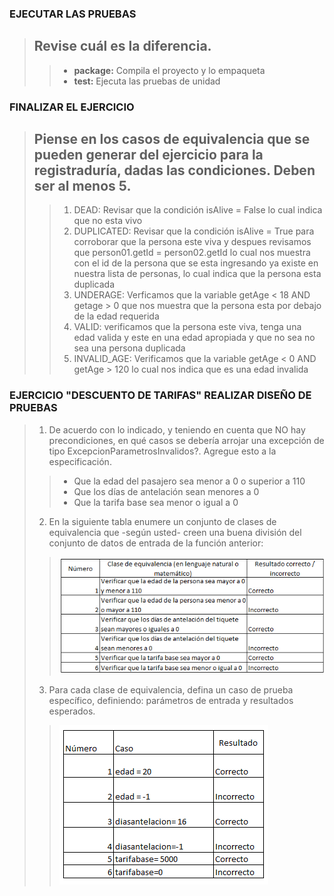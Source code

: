 ### EJECUTAR LAS PRUEBAS
> ## Revise cuál es la diferencia.
>> * **package:** Compila el proyecto y lo empaqueta
>> * **test:** Ejecuta las pruebas de unidad

### FINALIZAR EL EJERCICIO
> ## Piense en los casos de equivalencia que se pueden generar del ejercicio para la registraduría, dadas las condiciones. Deben ser al menos 5.
>> 1. DEAD: Revisar que la condición isAlive = False lo cual indica que no esta vivo
>> 2. DUPLICATED: Revisar que la condición isAlive = True para corroborar que la persona este viva y despues revisamos que person01.getId = person02.getId lo cual nos muestra con el id de la persona que se esta ingresando ya existe en nuestra lista de personas, lo cual indica que la persona esta duplicada
>> 3. UNDERAGE: Verficamos que la variable getAge < 18 AND getage > 0 que nos muestra que la persona esta por debajo de la edad requerida 
>> 4. VALID: verificamos que la persona este viva, tenga una edad valida y este en una edad apropiada y que no sea no sea una persona duplicada
>> 5. INVALID_AGE: Verificamos que la variable getAge < 0 AND getAge > 120 lo cual nos indica que es una edad invalida

### EJERCICIO "DESCUENTO DE TARIFAS" REALIZAR DISEÑO DE PRUEBAS
> 1. De acuerdo con lo indicado, y teniendo en cuenta que NO hay precondiciones, en qué casos se debería arrojar una excepción de tipo ExcepcionParametrosInvalidos?. Agregue esto a la especificación.
>> * Que la edad del pasajero sea menor a 0 o superior a 110
>> * Que los días de antelación sean menores a 0
>> * Que la tarifa base sea menor o igual a 0
>
> 2. En la siguiente tabla enumere un conjunto de clases de equivalencia que -según usted- creen una buena división del conjunto de datos de entrada de la función anterior:
>>
>> ![](image.png)
>
> 3. Para cada clase de equivalencia, defina un caso de prueba específico, definiendo: parámetros de entrada y resultados esperados.
>>
>> ![](image1.PNG)

